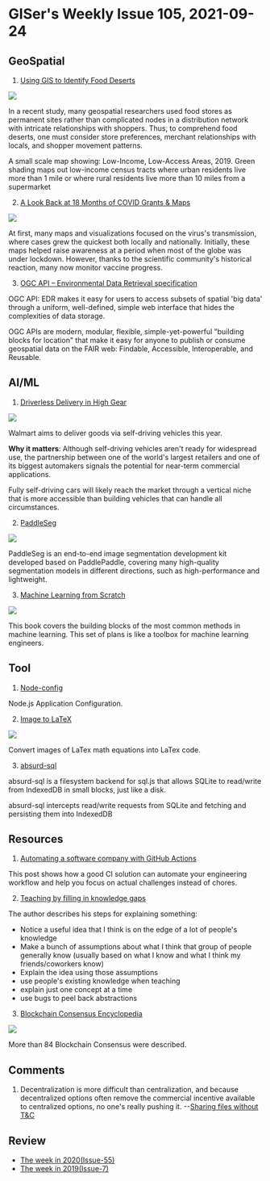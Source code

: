 # GISer's Weekly Issue 105, 2021-09-24

## GeoSpatial

1. [Using GIS to Identify Food Deserts](https://www.gislounge.com/using-local-knowledge-to-better-map-food-deserts/)

![](https://cdn.shortpixel.ai/spai/w_804+q_glossy+ret_img+to_webp/https://www.gislounge.com/wp-content/uploads/2021/09/food-deserts-map-united-states-crs-usda-1.png)

In a recent study, many geospatial researchers used food stores as permanent sites rather than complicated nodes in a distribution network with intricate relationships with shoppers. Thus, to comprehend food deserts, one must consider store preferences, merchant relationships with locals, and shopper movement patterns.

A small scale map showing: Low-Income, Low-Access Areas, 2019. Green shading maps out low-income census tracts where urban residents live more than 1 mile or where rural residents live more than 10 miles from a supermarket

2. [A Look Back at 18 Months of COVID Grants & Maps](https://carto.com/blog/look-back-18-months-covid-grants-maps/)

![](https://carto.com/blog/img/posts/2021/2021-09-21-look-back-18-months-covid-grants-maps/header.png)

At first, many maps and visualizations focused on the virus's transmission, where cases grew the quickest both locally and nationally. Initially, these maps helped raise awareness at a period when most of the globe was under lockdown. However, thanks to the scientific community's historical reaction, many now monitor vaccine progress.

3. [OGC API – Environmental Data Retrieval specification](https://www.ogc.org/pressroom/pressreleases/4559)

OGC API: EDR makes it easy for users to access subsets of spatial 'big data' through a uniform, well-defined, simple web interface that hides the complexities of data storage.

OGC APIs are modern, modular, flexible, simple-yet-powerful "building blocks for location" that make it easy for anyone to publish or consume geospatial data on the FAIR web: Findable, Accessible, Interoperable, and Reusable.

## AI/ML

1. [Driverless Delivery in High Gear](https://read.deeplearning.ai/the-batch/issue-110/)

![](https://cdn2.hubspot.net/hub/5871640/hubfs/WALMART.gif?upscale=true&width=1200&upscale=true&name=WALMART.gif)

Walmart aims to deliver goods via self-driving vehicles this year.

**Why it matters**: Although self-driving vehicles aren't ready for widespread use, the partnership between one of the world's largest retailers and one of its biggest automakers signals the potential for near-term commercial applications.

Fully self-driving cars will likely reach the market through a vertical niche that is more accessible than building vehicles that can handle all circumstances.

2. [PaddleSeg](https://github.com/PaddlePaddle/PaddleSeg)

![](https://user-images.githubusercontent.com/53808988/130562378-64d0c84a-9c3f-4ae4-93f7-bdc0c8e0238e.gif)

PaddleSeg is an end-to-end image segmentation development kit developed based on PaddlePaddle, covering many high-quality segmentation models in different directions, such as high-performance and lightweight.

3. [Machine Learning from Scratch](https://github.com/dafriedman97/mlbook)

![](https://dafriedman97.github.io/mlbook/_images/logo_light.png)

This book covers the building blocks of the most common methods in machine learning. This set of plans is like a toolbox for machine learning engineers.

## Tool

1. [Node-config](https://github.com/lorenwest/node-config)

Node.js Application Configuration.

2. [Image to LaTeX](https://github.com/kingyiusuen/image-to-latex)

![](https://github.com/kingyiusuen/image-to-latex/raw/main/figures/screenshot.gif)

Convert images of LaTex math equations into LaTex code.

3. [absurd-sql](https://github.com/jlongster/absurd-sql)

absurd-sql is a filesystem backend for sql.js that allows SQLite to read/write from IndexedDB in small blocks, just like a disk.

absurd-sql intercepts read/write requests from SQLite and fetching and persisting them into IndexedDB

## Resources

1. [Automating a software company with GitHub Actions](https://posthog.com/blog/automating-a-software-company-with-github-actions)

This post shows how a good CI solution can automate your engineering workflow and help you focus on actual challenges instead of chores.

2. [Teaching by filling in knowledge gaps](ca/blog/2021/09/20/teaching-by-filling-in-knowledge-gaps/)

The author describes his steps for explaining something:

- Notice a useful idea that I think is on the edge of a lot of people's knowledge
- Make a bunch of assumptions about what I think that group of people generally know (usually based on what I know and what I think my friends/coworkers know)
- Explain the idea using those assumptions
- use people's existing knowledge when teaching
- explain just one concept at a time
- use bugs to peel back abstractions

3. [Blockchain Consensus Encyclopedia](https://tokens-economy.gitbook.io/consensus/)

![](https://gblobscdn.gitbook.com/assets%2F-LLG7gr0ydPNrSJQ43vf%2F-L_iZxa6g34SxFiavXti%2F-L_i_KAsL6qzKH4BNQe5%2FBlockchainConsensusEncyclopedia-by-tokens-economy.com.png?alt=media&token=f84fbfe7-4a94-43b3-b0b9-168bf951c78f)

More than 84 Blockchain Consensus were described.

## Comments

1.  Decentralization is more difficult than centralization, and because decentralized options often remove the commercial incentive available to centralized options, no one's really pushing it.
    --[Sharing files without T&C](https://blog.cfelde.com/2021/08/sharing-files-without-terms-and-conditions/)

## Review

- [The week in 2020(Issue-55)](https://github.com/lkcozy/weekly/blob/master/docs/2020/issue-55.md)
- [The week in 2019(Issue-7)](https://github.com/lkcozy/weekly/blob/master/docs/2019/issue-7.md)
